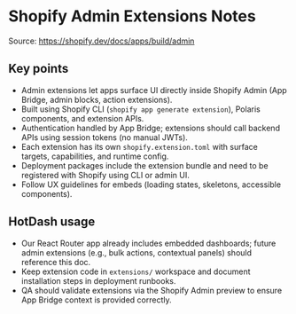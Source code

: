 # Shopify Admin Extensions Notes

Source: https://shopify.dev/docs/apps/build/admin

## Key points
- Admin extensions let apps surface UI directly inside Shopify Admin (App Bridge, admin blocks, action extensions).
- Built using Shopify CLI (`shopify app generate extension`), Polaris components, and extension APIs.
- Authentication handled by App Bridge; extensions should call backend APIs using session tokens (no manual JWTs).
- Each extension has its own `shopify.extension.toml` with surface targets, capabilities, and runtime config.
- Deployment packages include the extension bundle and need to be registered with Shopify using CLI or admin UI.
- Follow UX guidelines for embeds (loading states, skeletons, accessible components).

## HotDash usage
- Our React Router app already includes embedded dashboards; future admin extensions (e.g., bulk actions, contextual panels) should reference this doc.
- Keep extension code in `extensions/` workspace and document installation steps in deployment runbooks.
- QA should validate extensions via the Shopify Admin preview to ensure App Bridge context is provided correctly.
